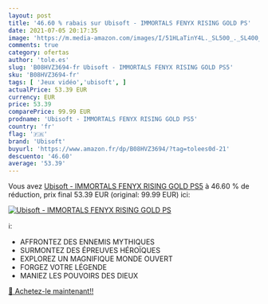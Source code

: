 ```yaml
---
layout: post
title: '46.60 % rabais sur Ubisoft - IMMORTALS FENYX RISING GOLD PS'
date: 2021-07-05 20:17:35
image: 'https://m.media-amazon.com/images/I/51HLaTinY4L._SL500_._SL400_.jpg'
comments: true
category: ofertas
author: 'tole.es'
slug: 'B08HVZ3694-fr Ubisoft - IMMORTALS FENYX RISING GOLD PS5'
sku: 'B08HVZ3694-fr'
tags: [ 'Jeux vidéo','ubisoft', ]
actualPrice: 53.39 EUR
currency: EUR
price: 53.39
comparePrice: 99.99 EUR
prodname: 'Ubisoft - IMMORTALS FENYX RISING GOLD PS5'
country: 'fr'
flag: '🇫🇷'
brand: 'Ubisoft'
buyurl: 'https://www.amazon.fr/dp/B08HVZ3694/?tag=tolees0d-21'
descuento: '46.60'
average: '53.39'
---
```


Vous avez [Ubisoft - IMMORTALS FENYX RISING GOLD PS5](https://www.amazon.fr/dp/B08HVZ3694/?tag=tolees0d-21)  à  46.60 % de réduction, prix final  53.39 EUR (original: 99.99 EUR) ici:

[![Ubisoft - IMMORTALS FENYX RISING GOLD PS](https://m.media-amazon.com/images/I/51HLaTinY4L._SL500_._SL400_.jpg)](https://www.amazon.fr/dp/B08HVZ3694/?tag=tolees0d-21)

ℹ️:

- AFFRONTEZ DES ENNEMIS MYTHIQUES
- SURMONTEZ DES ÉPREUVES HÉROÏQUES
- EXPLOREZ UN MAGNIFIQUE MONDE OUVERT
- FORGEZ VOTRE LÉGENDE
- MANIEZ LES POUVOIRS DES DIEUX

[🛒 Achetez-le maintenant!!](https://www.amazon.fr/dp/B08HVZ3694/?tag=tolees0d-21)
